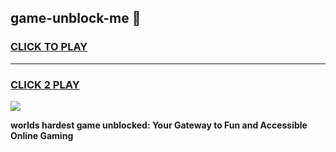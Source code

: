 
## game-unblock-me 👋
<h3>
<a href="https://premium.freeplayer.one?title=game-unblock-me&ref=14F">CLICK TO PLAY</a></h3>
<hr>

<h3>
<a href="https://premium.freeplayer.one?title=game-unblock-me&ref=14F">CLICK 2 PLAY</a>
  
</h3>

<a href="https://premium.freeplayer.one?title=game-unblock-me&ref=12F/"><img src="https://clearcache.store/games.png"></a>


**worlds hardest game unblocked: Your Gateway to Fun and Accessible Online Gaming**
